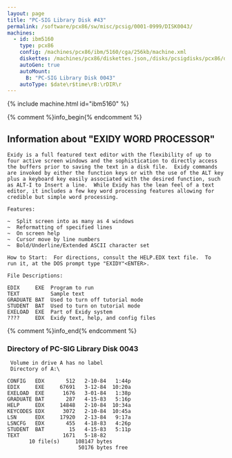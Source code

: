 ```yaml
---
layout: page
title: "PC-SIG Library Disk #43"
permalink: /software/pcx86/sw/misc/pcsig/0001-0999/DISK0043/
machines:
  - id: ibm5160
    type: pcx86
    config: /machines/pcx86/ibm/5160/cga/256kb/machine.xml
    diskettes: /machines/pcx86/diskettes.json,/disks/pcsigdisks/pcx86/diskettes.json
    autoGen: true
    autoMount:
      B: "PC-SIG Library Disk 0043"
    autoType: $date\r$time\rB:\rDIR\r
---
```


{% include machine.html id="ibm5160" %}

{% comment %}info_begin{% endcomment %}

## Information about "EXIDY WORD PROCESSOR"

    Exidy is a full featured text editor with the flexibility of up to
    four active screen windows and the sophistication to directly access
    the buffers prior to saving the text in a disk file.  Exidy commands
    are invoked by either the function keys or with the use of the ALT key
    plus a keyboard key easily associated with the desired function, such
    as ALT-I to Insert a line.  While Exidy has the lean feel of a text
    editor, it includes a few key word processing features allowing for
    credible but simple word processing.
    
    Features:
    
    ~  Split screen into as many as 4 windows
    ~  Reformatting of specified lines
    ~  On screen help
    ~  Cursor move by line numbers
    ~  Bold/Underline/Extended ASCII character set
    
    How to Start:  For directions, consult the HELP.EDX text file.  To
    run it, at the DOS prompt type "EXIDY"<ENTER>.
    
    File Descriptions:
    
    EDIX     EXE  Program to run
    TEXT          Sample text
    GRADUATE BAT  Used to turn off tutorial mode
    STUDENT  BAT  Used to turn on tutorial mode
    EXELOAD  EXE  Part of Exidy system
    ????     EDX  Exidy text, help, and config files
{% comment %}info_end{% endcomment %}


### Directory of PC-SIG Library Disk 0043

     Volume in drive A has no label
     Directory of A:\

    CONFIG   EDX       512   2-10-84   1:44p
    EDIX     EXE     67691   3-12-84  10:20a
    EXELOAD  EXE      1676   3-01-84   1:38p
    GRADUATE BAT       287   4-15-83   5:16p
    HELP     EDX     14848   2-10-84  10:34a
    KEYCODES EDX      3072   2-10-84  10:45a
    LSN      EDX     17920   2-13-84   9:17a
    LSNCFG   EDX       455   4-18-83   4:26p
    STUDENT  BAT        15   4-15-83   5:11p
    TEXT              1671   5-18-82
           10 file(s)     108147 bytes
                           50176 bytes free
